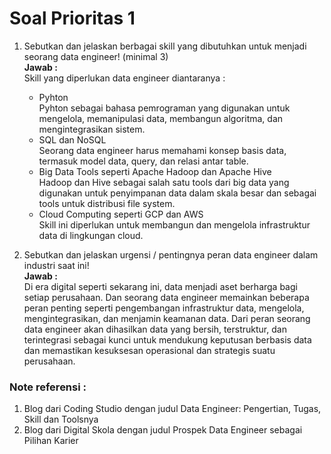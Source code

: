 # Soal Prioritas 1


1. Sebutkan dan jelaskan berbagai skill yang dibutuhkan untuk menjadi seorang data engineer! (minimal 3)   
   **Jawab :**  
   Skill yang diperlukan data engineer diantaranya :
   - Pyhton  
     Pyhton sebagai bahasa pemrograman yang digunakan untuk mengelola, memanipulasi data, membangun algoritma, dan mengintegrasikan sistem.
   - SQL dan NoSQL  
     Seorang data engineer harus memahami konsep basis data, termasuk model data, query, dan relasi antar table.
   - Big Data Tools seperti Apache Hadoop dan Apache Hive  
     Hadoop dan Hive sebagai salah satu tools dari big data yang digunakan untuk penyimpanan data dalam skala besar dan sebagai tools untuk distribusi file system.
   - Cloud Computing seperti GCP dan AWS  
     Skill ini diperlukan untuk membangun dan mengelola infrastruktur data di lingkungan cloud.


2. Sebutkan dan jelaskan urgensi / pentingnya peran data engineer dalam industri saat ini!  
   **Jawab :**  
   Di era digital seperti sekarang ini, data menjadi aset berharga bagi setiap perusahaan. Dan seorang data engineer memainkan beberapa peran penting seperti pengembangan infrastruktur data, mengelola, mengintegrasikan, dan menjamin keamanan data. Dari peran seorang data engineer akan dihasilkan data yang bersih, terstruktur, dan terintegrasi sebagai kunci untuk mendukung keputusan berbasis data dan memastikan kesuksesan operasional dan strategis suatu perusahaan.


### Note referensi :
1. Blog dari Coding Studio dengan judul Data Engineer: Pengertian, Tugas, Skill dan Toolsnya
2. Blog dari Digital Skola dengan judul Prospek Data Engineer sebagai Pilihan Karier

